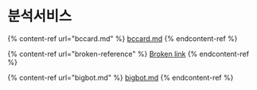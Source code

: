 # 분석서비스

{% content-ref url="bccard.md" %}
[bccard.md](bccard.md)
{% endcontent-ref %}

{% content-ref url="broken-reference" %}
[Broken link](broken-reference)
{% endcontent-ref %}

{% content-ref url="bigbot.md" %}
[bigbot.md](bigbot.md)
{% endcontent-ref %}

